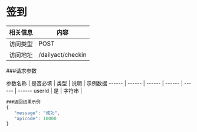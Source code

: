 
# 签到
 相关信息 | 内容
 ------ | ------
 访问类型 | POST
 访问地址 | /dailyact/checkin

###请求参数

 参数名称 | 是否必填 | 类型 | 说明 | 示例数据
 ------ | ------ | ------ | ------ | ------ | ------
 userId | 是 | 字符串 | 
 
 ```javascript
###返回结果示例
{
    "message": "成功",
    "apicode": 10000
}
